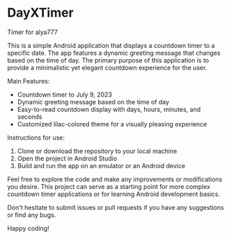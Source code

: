 # DayXTimer
Timer for alya777

This is a simple Android application that displays a countdown timer to a specific date. The app features a dynamic greeting message that changes based on the time of day. The primary purpose of this application is to provide a minimalistic yet elegant countdown experience for the user.

Main Features:
- Countdown timer to July 9, 2023
- Dynamic greeting message based on the time of day
- Easy-to-read countdown display with days, hours, minutes, and seconds
- Customized lilac-colored theme for a visually pleasing experience

Instructions for use:
1. Clone or download the repository to your local machine
2. Open the project in Android Studio
3. Build and run the app on an emulator or an Android device

Feel free to explore the code and make any improvements or modifications you desire. This project can serve as a starting point for more complex countdown timer applications or for learning Android development basics.

Don't hesitate to submit issues or pull requests if you have any suggestions or find any bugs.

Happy coding!
